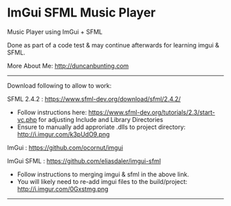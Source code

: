 # ImGui SFML Music Player
Music Player using ImGui + SFML

Done as part of a code test & may continue afterwards for learning imgui & SFML.

More About Me: http://duncanbunting.com

---

Download following to allow to work:

SFML 2.4.2 : https://www.sfml-dev.org/download/sfml/2.4.2/

- Follow instructions here: https://www.sfml-dev.org/tutorials/2.3/start-vc.php for adjusting Include and Library Directories
- Ensure to manually add approriate .dlls to project directory: http://i.imgur.com/k3pUdO9.png

ImGui : https://github.com/ocornut/imgui

ImGui SFML : https://github.com/eliasdaler/imgui-sfml

- Follow instructions to merging imgui & sfml in the above link.
- You will likely need to re-add imgui files to the build/project: http://i.imgur.com/0Gxstmg.png

---
